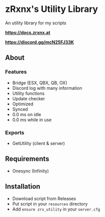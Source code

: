 # zRxnx's Utility Library

An utility library for my scripts

**https://docs.zrxnx.at**

**https://discord.gg/mcN25FJ33K**

## About

### Features

- Bridge (ESX, QBX, QB, OX)
- Discord log with many information
- Utility functions
- Update checker
- Optimized
- Synced
- 0.0 ms on idle
- 0.0 ms while in use

### Exports

- GetUtility (client & server)

## Requirements

- Onesync (Infinity)

## Installation

- Download script from Releases
- Put script in your `resources` directory
- Add `ensure zrx_utility` in your `server.cfg`
